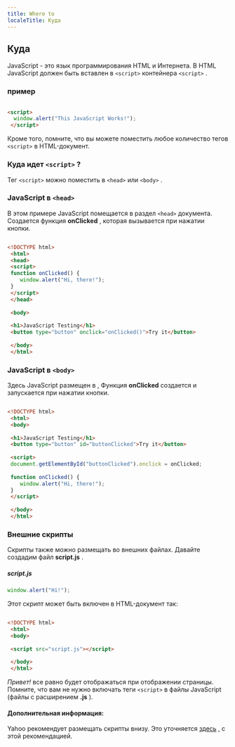 ```yaml
---
title: Where to
localeTitle: Куда
---
```

## Куда

JavaScript - это язык программирования HTML и Интернета. В HTML JavaScript должен быть вставлен в `<script>` контейнера `<script>` .

### пример

```html

<script> 
  window.alert("This JavaScript Works!"); 
 </script> 
```

Кроме того, помните, что вы можете поместить любое количество тегов `<script>` в HTML-документ.

### Куда идет `<script>` ?

Тег `<script>` можно поместить в `<head>` или `<body>` .

### JavaScript в `<head>`

В этом примере JavaScript помещается в раздел `<head>` документа. Создается функция **onClicked** , которая вызывается при нажатии кнопки.

```html

<!DOCTYPE html> 
 <html> 
 <head> 
 <script> 
 function onClicked() { 
    window.alert("Hi, there!"); 
 } 
 </script> 
 </head> 
 
 <body> 
 
 <h1>JavaScript Testing</h1> 
 <button type="button" onclick="onClicked()">Try it</button> 
 
 </body> 
 </html> 
```

### JavaScript в `<body>`

Здесь JavaScript размещен в , Функция **onClicked** создается и запускается при нажатии кнопки.

```html

<!DOCTYPE html> 
 <html> 
 <body> 
 
 <h1>JavaScript Testing</h1> 
 <button type="button" id="buttonClicked">Try it</button> 
 
 <script> 
 document.getElementById("buttonClicked").onclick = onClicked; 
 
 function onClicked() { 
    window.alert("Hi, there!"); 
 } 
 </script> 
 
 </body> 
 </html> 
```

### Внешние скрипты

Скрипты также можно размещать во внешних файлах. Давайте создадим файл **script.js** .

##### script.js

```javascript
window.alert("Hi!"); 
```

Этот скрипт может быть включен в HTML-документ так:

```html

<!DOCTYPE html> 
 <html> 
 <body> 
 
 <script src="script.js"></script> 
 
 </body> 
 </html> 
```

_Привет!_ все равно будет отображаться при отображении страницы. Помните, что вам не нужно включать теги `<script>` в файлы JavaScript (файлы с расширением **.js** ).

#### Дополнительная информация:

Yahoo рекомендует размещать скрипты внизу. Это уточняется [здесь](https://developer.yahoo.com/performance/rules.html#js_bottom) , с этой рекомендацией.